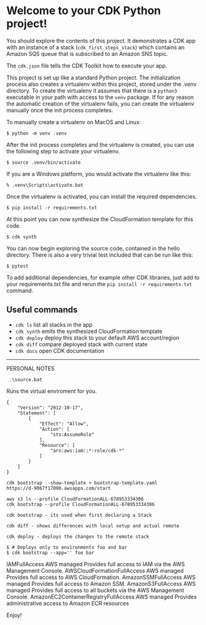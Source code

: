 
# Welcome to your CDK Python project!

You should explore the contents of this project. It demonstrates a CDK app with an instance of a stack (`cdk_first_steps_stack`)
which contains an Amazon SQS queue that is subscribed to an Amazon SNS topic.

The `cdk.json` file tells the CDK Toolkit how to execute your app.

This project is set up like a standard Python project.  The initialization process also creates
a virtualenv within this project, stored under the .venv directory.  To create the virtualenv
it assumes that there is a `python3` executable in your path with access to the `venv` package.
If for any reason the automatic creation of the virtualenv fails, you can create the virtualenv
manually once the init process completes.

To manually create a virtualenv on MacOS and Linux:

```
$ python -m venv .venv
```

After the init process completes and the virtualenv is created, you can use the following
step to activate your virtualenv.

```
$ source .venv/bin/activate
```

If you are a Windows platform, you would activate the virtualenv like this:

```
% .venv\Scripts\activate.bat
```

Once the virtualenv is activated, you can install the required dependencies.

```
$ pip install -r requirements.txt
```

At this point you can now synthesize the CloudFormation template for this code.

```
$ cdk synth
```

You can now begin exploring the source code, contained in the hello directory.
There is also a very trivial test included that can be run like this:

```
$ pytest
```

To add additional dependencies, for example other CDK libraries, just add to
your requirements.txt file and rerun the `pip install -r requirements.txt`
command.

## Useful commands

 * `cdk ls`          list all stacks in the app
 * `cdk synth`       emits the synthesized CloudFormation template
 * `cdk deploy`      deploy this stack to your default AWS account/region
 * `cdk diff`        compare deployed stack with current state
 * `cdk docs`        open CDK documentation

 ---
 PERSONAL NOTES

```
 .\source.bat
```
Runs the virtual enviroment for you.

```
{
    "Version": "2012-10-17",
    "Statement": [
        {
            "Effect": "Allow",
            "Action": [
                "sts:AssumeRole"
            ],
            "Resource": [
                "arn:aws:iam::*:role/cdk-*"
            ]
        }
    ]
}
```

```
cdk bootstrap --show-template > bootstrap-template.yaml
https://d-9067f17090.awsapps.com/start

aws s3 ls --profile CloudFormationALL-678953334306
cdk bootstrap --profile CloudFormationALL-678953334306
```

```
cdk bootstrap - its used when first declaring a Stack

cdk diff - shows differences with local setup and actual remote

cdk deploy - deploys the changes to the remote stack

$ # Deploys only to environments foo and bar
$ cdk bootstrap --app='' foo bar
```

IAMFullAccess	AWS managed	Provides full access to IAM via the AWS Management Console.
AWSCloudFormationFullAccess	AWS managed	Provides full access to AWS CloudFormation.
AmazonSSMFullAccess	AWS managed	Provides full access to Amazon SSM.
AmazonS3FullAccess	AWS managed	Provides full access to all buckets via the AWS Management Console.
AmazonEC2ContainerRegistryFullAccess	AWS managed	Provides administrative access to Amazon ECR resources

Enjoy!
